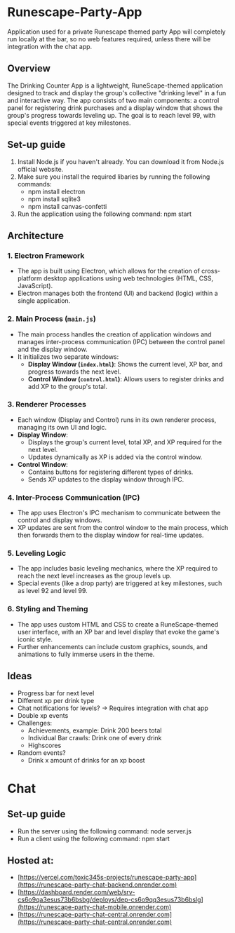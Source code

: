 # Runescape-Party-App
Application used for a private Runescape themed party
App will completely run locally at the bar, so no web features required, unless there will be integration with the chat app.

## Overview
The Drinking Counter App is a lightweight, RuneScape-themed application designed to track and display the group's collective "drinking level" in a fun and interactive way. The app consists of two main components: a control panel for registering drink purchases and a display window that shows the group's progress towards leveling up. The goal is to reach level 99, with special events triggered at key milestones.

## Set-up guide
1. Install Node.js if you haven't already. You can download it from Node.js official website.
2. Make sure you install the required libaries by running the following commands:
   - npm install electron
   - npm install sqlite3
   - npm install canvas-confetti
3. Run the application using the following command: npm start

## Architecture

### 1. **Electron Framework**
- The app is built using Electron, which allows for the creation of cross-platform desktop applications using web technologies (HTML, CSS, JavaScript).
- Electron manages both the frontend (UI) and backend (logic) within a single application.

### 2. **Main Process (`main.js`)**
- The main process handles the creation of application windows and manages inter-process communication (IPC) between the control panel and the display window.
- It initializes two separate windows:
  - **Display Window (`index.html`)**: Shows the current level, XP bar, and progress towards the next level.
  - **Control Window (`control.html`)**: Allows users to register drinks and add XP to the group's total.

### 3. **Renderer Processes**
- Each window (Display and Control) runs in its own renderer process, managing its own UI and logic.
- **Display Window**:
  - Displays the group's current level, total XP, and XP required for the next level.
  - Updates dynamically as XP is added via the control window.
- **Control Window**:
  - Contains buttons for registering different types of drinks.
  - Sends XP updates to the display window through IPC.

### 4. **Inter-Process Communication (IPC)**
- The app uses Electron's IPC mechanism to communicate between the control and display windows.
- XP updates are sent from the control window to the main process, which then forwards them to the display window for real-time updates.

### 5. **Leveling Logic**
- The app includes basic leveling mechanics, where the XP required to reach the next level increases as the group levels up.
- Special events (like a drop party) are triggered at key milestones, such as level 92 and level 99.

### 6. **Styling and Theming**
- The app uses custom HTML and CSS to create a RuneScape-themed user interface, with an XP bar and level display that evoke the game's iconic style.
- Further enhancements can include custom graphics, sounds, and animations to fully immerse users in the theme.


## Ideas
- Progress bar for next level
- Different xp per drink type
- Chat notifications for levels? -> Requires integration with chat app
- Double xp events
- Challenges:
  - Achievements, example: Drink 200 beers total
  - Individual Bar crawls: Drink one of every drink
  - Highscores
- Random events?
  - Drink x amount of drinks for an xp boost

# Chat
## Set-up guide
- Run the server using the following command: node server.js
- Run a client using the following command: npm start

## Hosted at: 
- [https://vercel.com/toxic345s-projects/runescape-party-app](https://runescape-party-chat-backend.onrender.com)
- [https://dashboard.render.com/web/srv-cs6o9qa3esus73b6bsbg/deploys/dep-cs6o9qq3esus73b6bslg](https://runescape-party-chat-mobile.onrender.com)
- [https://runescape-party-chat-central.onrender.com](https://runescape-party-chat-central.onrender.com)
